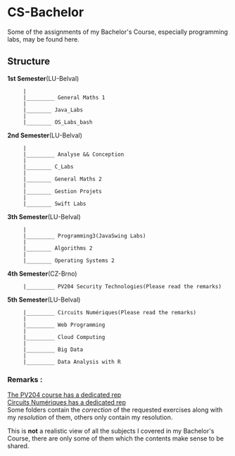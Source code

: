 # CS-Bachelor

Some of the assignments of my Bachelor's Course, especially programming labs, may be found here.

## Structure 

**1st Semester**(LU-Belval)
```      
     |  
     |_________ General Maths 1 
     |  
     |________ Java_Labs
     |  
     |________ OS_Labs_bash 
```


**2nd Semester**(LU-Belval)
```    
     |  
     |_________ Analyse && Conception 
     |  
     |________ C_Labs 
     |  
     |________ General Maths 2  
     |  
     |________ Gestion Projets
     |
     |________ Swift Labs
```

**3th Semester**(LU-Belval)
```
     |  
     |_________ Programming3(JavaSwing Labs)
     |  
     |________ Algorithms 2
     |
     |________ Operating Systems 2
```

**4th Semester**(CZ-Brno)
```
     |_________ PV204 Security Technologies(Please read the remarks)
```

**5th Semester**(LU-Belval)
```
     |_________ Circuits Numériques(Please read the remarks)
     |
     |_________ Web Programming
     |
     |_________ Cloud Computing
     |
     |_________ Big Data
     |
     |_________ Data Analysis with R
```

### Remarks : 

[The PV204 course has a dedicated rep](https://github.com/OblackatO/PV204-Security-Technologies)  
[Circuits Numériques has a dedicated rep](https://github.com/OblackatO/CircuitsNumeriquesTravail/)  
Some folders contain the *correction* of the requested exercises along with my *resolution* of them, others only contain my resolution. 

This is **not** a realistic view of all the subjects I covered in my Bachelor's Course, there are only some of them which the contents make sense to be shared.

